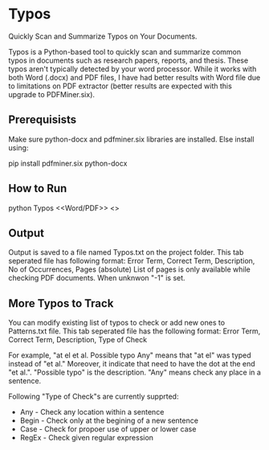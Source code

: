 # Typos
Quickly Scan and Summarize Typos on Your Documents.

Typos is a Python-based tool to quickly scan and summarize common typos in documents such as research papers, reports, and thesis. 
These typos aren't typically detected by your word processor. While it works with both Word (.docx) and PDF files, I have had better results with Word file due to limitations on PDF extractor (better results are expected with this upgrade to PDFMiner.six).

## Prerequisists
Make sure python-docx and pdfminer.six libraries are installed. Else install using:

pip install pdfminer.six python-docx

## How to Run
python Typos <<Word/PDF>> <<File Name and extension including path>>

## Output
Output is saved to a file named Typos.txt on the project folder. This tab seperated file has following format:
Error Term,	Correct Term,	Description,	No of Occurrences,	Pages (absolute)
List of pages is only available while checking PDF documents. When unknwon "-1" is set.

##  More Typos to Track
You can modify existing list of typos to check or add new ones to Patterns.txt file. This tab seperated file has the following format:
Error Term, Correct Term, Description, Type of Check

For example, "at el	et al.	Possible typo	Any" means that "at el" was typed instead of "et al." Moreover, it indicate that need to have the dot at the end "et al.". "Possible typo" is the description. "Any" means check any place in a sentence.

Following "Type of Check"s are currently supprted:
* Any - Check any location within a sentence
* Begin - Check only at the begining of a new sentence
* Case - Check for propoer use of upper or lower case
* RegEx - Check given regular expression
